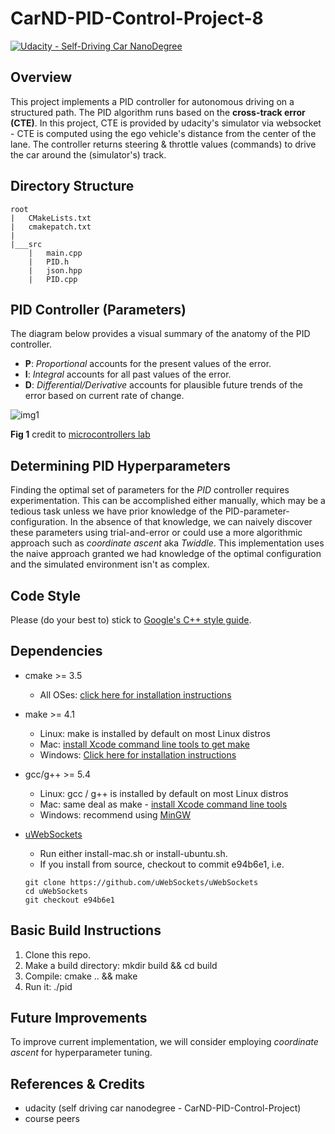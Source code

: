 # **CarND-PID-Control-Project-8** 
[![Udacity - Self-Driving Car NanoDegree](https://s3.amazonaws.com/udacity-sdc/github/shield-carnd.svg)](http://www.udacity.com/drive)

Overview
---

This project implements a PID controller for autonomous driving on a structured path. The PID algorithm runs based on the **cross-track error (CTE)**. In this project, CTE is provided by udacity's simulator via websocket - CTE is computed using the ego vehicle's distance from the center of the lane. The controller returns steering & throttle values (commands) to drive the car around the (simulator's) track.


Directory Structure
---

```
root
|   CMakeLists.txt
|   cmakepatch.txt
|  
|___src
    |   main.cpp
    |   PID.h
    |   json.hpp
    |   PID.cpp
```

PID Controller (Parameters)
---

The diagram below provides a visual summary of the anatomy of the PID controller.

- **P**: *Proportional* accounts for the present values of the error. 
- **I**: *Integral* accounts for all past values of the error.
- **D**: *Differential/Derivative* accounts for plausible future trends of the error based on current rate of change. 

![img1](https://user-images.githubusercontent.com/76077647/132515503-1e15b098-4ce2-42fa-b2f7-01e09c5f3b3c.JPG)

**Fig 1** credit to [microcontrollers lab](https://microcontrollerslab.com/pid-controller-implementation-using-arduino/)

Determining PID Hyperparameters
---

Finding the optimal set of parameters for the *PID* controller requires experimentation. This can be accomplished either manually, which may be a tedious task unless we have prior knowledge of the PID-parameter-configuration. In the absence of that knowledge, we can naively discover these parameters using trial-and-error or could use a more algorithmic approach such as *coordinate ascent* aka *Twiddle*. This implementation uses the naive approach granted we had knowledge of the optimal configuration and the simulated environment isn't as complex. 


Code Style
---

Please (do your best to) stick to [Google's C++ style guide](https://google.github.io/styleguide/cppguide.html).

Dependencies
---

- cmake >= 3.5

    - All OSes: [click here for installation instructions](https://cmake.org/install/)

- make >= 4.1

    - Linux: make is installed by default on most Linux distros
    - Mac: [install Xcode command line tools to get make](https://developer.apple.com/xcode/features/)
    - Windows: [Click here for installation instructions](http://gnuwin32.sourceforge.net/packages/make.htm)
    
- gcc/g++ >= 5.4

    - Linux: gcc / g++ is installed by default on most Linux distros
    - Mac: same deal as make - [install Xcode command line tools](https://developer.apple.com/xcode/features/)
    - Windows: recommend using [MinGW](http://www.mingw.org/)

- [uWebSockets](https://github.com/uWebSockets/uWebSockets)

    - Run either install-mac.sh or install-ubuntu.sh.
    - If you install from source, checkout to commit e94b6e1, i.e. 
   
    ```
    git clone https://github.com/uWebSockets/uWebSockets 
    cd uWebSockets
    git checkout e94b6e1
    ```
    

Basic Build Instructions
---

1. Clone this repo.
2. Make a build directory: mkdir build && cd build
3. Compile: cmake .. && make
4. Run it: ./pid

Future Improvements
---

To improve current implementation, we will consider employing *coordinate ascent* for hyperparameter tuning.

References & Credits
---

* udacity (self driving car nanodegree - CarND-PID-Control-Project)
* course peers
